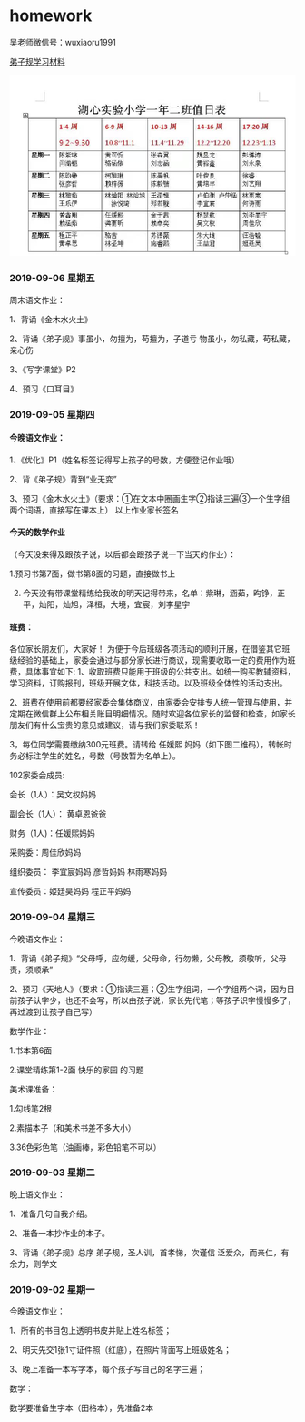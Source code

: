 # homework

吴老师微信号：wuxiaoru1991

[弟子规学习材料](https://www.diziwang.net/pyfy.html)


![值日](/static/zhiri.jpeg)

### 2019-09-06 星期五

周末语文作业：

1、背诵《金木水火土》

2、背诵《弟子规》事虽小，勿擅为，苟擅为，子道亏
物虽小，勿私藏，苟私藏，亲心伤

3、《写字课堂》P2

4、预习《口耳目》

### 2019-09-05 星期四

#### 今晚语文作业：

1、《优化》P1（姓名标签记得写上孩子的号数，方便登记作业哦）

2、背《弟子规》背到“业无变”

3、预习《金木水火土》（要求：①在文本中圈画生字②指读三遍③一个生字组两个词语，直接写在课本上）
以上作业家长签名

#### 今天的数学作业

（今天没来得及跟孩子说，以后都会跟孩子说一下当天的作业）：

1.预习书第7面，做书第8面的习题，直接做书上

2. 今天没有带课堂精练给我改的明天记得带来，名单：紫琳，涵茹，昀铮，正平，灿阳，灿旭，泽桓，大境，宜宸，刘李星宇

#### 班费：

各位家长朋友们，大家好！
        为便于今后班级各项活动的顺利开展，在借鉴其它班级经验的基础上，家委会通过与部分家长进行商议，现需要收取一定的费用作为班费，具体事宜如下:
1、收取班费只能用于班级的公共支出。如统一购买教辅资料，学习资料，订购报刊，班级开展文体，科技活动。以及班级全体性的活动支出。

2、班费在使用前都要经家委会集体商议，由家委会安排专人统一管理与使用，并定期在微信群上公布相关账目明细情况。随时欢迎各位家长的监督和检查，如家长朋友们有什么宝贵的意见或建议，请与我们家委联系！

3，每位同学需要缴纳300元班费。请转给  任媛熙  妈妈（如下图二维码），转帐时务必标注学生的姓名，号数（号数暂为名单上）。

102家委会成员:

会长（1人）：吴文权妈妈

副会长（1人）： 黄卓恩爸爸

财务（1人)：任媛熙妈妈

采购委：周佳欣妈妈

组织委员： 李宜宸妈妈 彦哲妈妈   林雨寒妈妈

宣传委员：姬廷昊妈妈   程正平妈妈


### 2019-09-04 星期三

今晚语文作业：

1、背诵《弟子规》“父母呼，应勿缓，父母命，行勿懒，父母教，须敬听，父母责，须顺承”

2、预习《天地人》（要求：①指读三遍；②生字组词，一个字组两个词，因为目前孩子认字少，也还不会写，所以由孩子说，家长先代笔；等孩子识字慢慢多了，再过渡到让孩子自己写）

数学作业：  

1.书本第6面

2.课堂精练第1-2面  快乐的家园  的习题

美术课准备：

1.勾线笔2根

2.素描本子（和美术书差不多大小）

3.36色彩色笔（油画棒，彩色铅笔不可以）

### 2019-09-03 星期二

晚上语文作业：

1、准备几句自我介绍。

2、准备一本抄作业的本子。

3、背诵《弟子规》总序
弟子规，圣人训，首孝悌，次谨信   泛爱众，而亲仁，有余力，则学文

### 2019-09-02 星期一

今晚语文作业：

1、所有的书目包上透明书皮并贴上姓名标签；

2、明天先交1张1寸证件照（红底），在照片背面写上班级姓名；

3、晚上准备一本写字本，每个孩子写自己的名字三遍；

数学：

数学要准备生字本（田格本），先准备2本